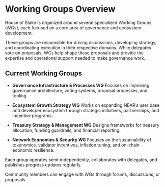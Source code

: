 # Working Groups Overview

House of Stake is organized around several specialized Working Groups (WGs), each focused on a core area of governance and ecosystem development.

These groups are responsible for driving discussions, developing strategy, and coordinating execution in their respective domains. While delegates vote on proposals, WGs help shape those proposals and provide the expertise and operational support needed to make governance work.

## Current Working Groups

- **Governance Infrastructure & Processes WG**
  Focuses on improving governance architecture, voting systems, proposal processes, and tooling.

- **Ecosystem Growth Strategy WG**
  Works on expanding NEAR’s user base and developer ecosystem through strategic initiatives, partnerships, and incentive programs.

- **Treasury Strategy & Management WG**
  Designs frameworks for treasury allocation, funding guardrails, and financial reporting.

- **Network Economics & Security WG**
  Focuses on the sustainability of tokenomics, validator incentives, inflation tuning, and on-chain economic resilience.

Each group operates semi-independently, collaborates with delegates, and publishes progress updates regularly.

Community members can engage with WGs through forums, discussions, or proposals.
